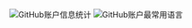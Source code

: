 ![GitHub账户信息统计](https://github-stats.ubrong.com/api?username=Hygge16&show_icons=true&theme=tokyonight)
![GitHub账户最常用语言](https://github-stats.ubrong.com/api/top-langs/?username=Hygge16&layout=default&theme=tokyonight)
